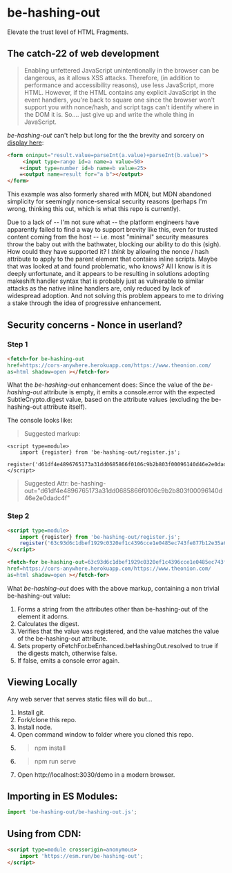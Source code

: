 # be-hashing-out

Elevate the trust level of HTML Fragments.

## The catch-22 of web development

>  Enabling unfettered JavaScript unintentionally in the browser can be dangerous, as it allows XSS attacks.  Therefore, (in addition to performance and accessibility reasons), use less JavaScript, more HTML.  However, if the HTML contains any explicit JavaScript in the event handlers, you're back to square one since the browser won't support you with nonce/hash, and script tags can't identify where in the DOM it is.  So.... just give up and write the whole thing in JavaScript.

*be-hashing-out* can't help but long for the the brevity and sorcery on [display here](https://www.w3schools.com/TAGs/tag_output.asp):

```html
<form oninput="result.value=parseInt(a.value)+parseInt(b.value)">
     <input type=range id=a name=a value=50>
    +<input type=number id=b name=b value=25>
    =<output name=result for="a b"></output>
</form>
```


 This example was also formerly shared with MDN, but MDN abandoned simplicity for seemingly nonce-sensical security reasons (perhaps I'm wrong, thinking this out, which is what this repo is currently).

 Due to a lack of -- I'm not sure what -- the platform engineers have apparently failed to find a way to support brevity like this, even for trusted content coming from the host -- i.e. most "minimal" security measures throw the baby out with the bathwater, blocking our ability to do this (sigh).  How could they have supported it?  I *think* by allowing the nonce / hash attribute to apply to the parent element that contains inline scripts.  Maybe that was looked at and found problematic, who knows?  All I know is it is deeply unfortunate, and it appears to be resulting in solutions adopting makeshift handler syntax that is probably just as vulnerable to similar attacks as the native inline handlers are, only reduced by lack of widespread adoption.  And not solving this problem appears to me to driving a stake through the idea of progressive enhancement.

 ## Security concerns - Nonce in userland?

 ### Step 1

 ```html
 <fetch-for be-hashing-out
href=https://cors-anywhere.herokuapp.com/https://www.theonion.com/ 
as=html shadow=open ></fetch-for>
 ```

What the *be-hashing-out* enhancement does:  Since the value of the *be-hashing-out* attribute is empty, it emits a console.error with the expected SubtleCrypto.digest value, based on the attribute values (excluding the be-hashing-out attribute itself).

The console looks like:

> Suggested markup:

```hrml
<script type=module>
    import {register} from 'be-hashing-out/register.js';
    register('d61df4e4896765173a31dd0685866f0106c9b2b803f00096140d46e2e0dadc4f');
</script>
```

> Suggested Attr:
> be-hashing-out="d61df4e4896765173a31dd0685866f0106c9b2b803f00096140d46e2e0dadc4f"

### Step 2

```html
<script type=module>
    import {register} from 'be-hashing-out/register.js';
    register('63c93d6c1dbef1929c0320ef1c4396cce1e0485ec743fe877b12e35a66b9f228');
</script>

<fetch-for be-hashing-out=63c93d6c1dbef1929c0320ef1c4396cce1e0485ec743fe877b12e35a66b9f228
href=https://cors-anywhere.herokuapp.com/https://www.theonion.com/ 
as=html shadow=open ></fetch-for>
```

What *be-hashing-out* does with the above markup, containing a non trivial be-hashing-out value:

1.  Forms a string from the attributes other than be-hashing-out of the element it adorns.
2.  Calculates the digest.
3.  Verifies that the value was registered, and the value matches the value of the be-hashing-out attribute.
4.  Sets property oFetchFor.beEnhanced.beHashingOut.resolved to true if the digests match, otherwise false.
5.  If false, emits a console error again.

## Viewing Locally

Any web server that serves static files will do but...

1.  Install git.
2.  Fork/clone this repo.
3.  Install node.
4.  Open command window to folder where you cloned this repo.
5.  > npm install
6.  > npm run serve
7.  Open http://localhost:3030/demo in a modern browser.

## Importing in ES Modules:

```JavaScript
import 'be-hashing-out/be-hashing-out.js';

```

## Using from CDN:

```html
<script type=module crossorigin=anonymous>
    import 'https://esm.run/be-hashing-out';
</script>
```
